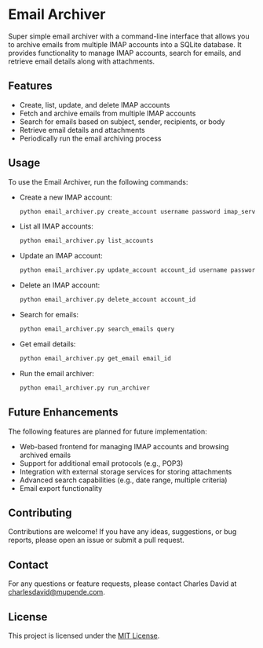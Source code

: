 # Email Archiver

Super simple email archiver with a command-line interface that allows you to archive emails from multiple IMAP accounts into a SQLite database. It provides functionality to manage IMAP accounts, search for emails, and retrieve email details along with attachments.

## Features

- Create, list, update, and delete IMAP accounts
- Fetch and archive emails from multiple IMAP accounts
- Search for emails based on subject, sender, recipients, or body
- Retrieve email details and attachments
- Periodically run the email archiving process

## Usage

To use the Email Archiver, run the following commands:

- Create a new IMAP account:

  ```bash
  python email_archiver.py create_account username password imap_server imap_port mailbox
  ```

- List all IMAP accounts:

  ```bash
  python email_archiver.py list_accounts
  ```

- Update an IMAP account:

  ```bash
  python email_archiver.py update_account account_id username password imap_server imap_port mailbox
  ```

- Delete an IMAP account:

  ```bash
  python email_archiver.py delete_account account_id
  ```

- Search for emails:

  ```bash
  python email_archiver.py search_emails query
  ```

- Get email details:

  ```bash
  python email_archiver.py get_email email_id
  ```

- Run the email archiver:

  ```bash
  python email_archiver.py run_archiver
  ```

## Future Enhancements

The following features are planned for future implementation:

- Web-based frontend for managing IMAP accounts and browsing archived emails
- Support for additional email protocols (e.g., POP3)
- Integration with external storage services for storing attachments
- Advanced search capabilities (e.g., date range, multiple criteria)
- Email export functionality

## Contributing

Contributions are welcome! If you have any ideas, suggestions, or bug reports, please open an issue or submit a pull request.

## Contact

For any questions or feature requests, please contact Charles David at charlesdavid@mupende.com.

## License

This project is licensed under the [MIT License](LICENSE).